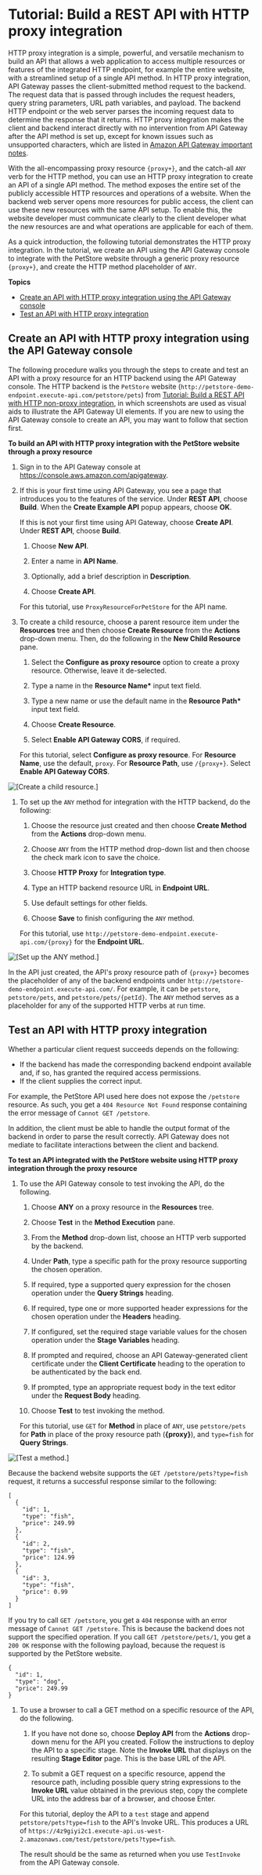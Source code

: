 # Tutorial: Build a REST API with HTTP proxy integration<a name="api-gateway-create-api-as-simple-proxy-for-http"></a>

HTTP proxy integration is a simple, powerful, and versatile mechanism to build an API that allows a web application to access multiple resources or features of the integrated HTTP endpoint, for example the entire website, with a streamlined setup of a single API method\. In HTTP proxy integration, API Gateway passes the client\-submitted method request to the backend\. The request data that is passed through includes the request headers, query string parameters, URL path variables, and payload\. The backend HTTP endpoint or the web server parses the incoming request data to determine the response that it returns\. HTTP proxy integration makes the client and backend interact directly with no intervention from API Gateway after the API method is set up, except for known issues such as unsupported characters, which are listed in [Amazon API Gateway important notes](api-gateway-known-issues.md)\.

With the all\-encompassing proxy resource `{proxy+}`, and the catch\-all `ANY` verb for the HTTP method, you can use an HTTP proxy integration to create an API of a single API method\. The method exposes the entire set of the publicly accessible HTTP resources and operations of a website\. When the backend web server opens more resources for public access, the client can use these new resources with the same API setup\. To enable this, the website developer must communicate clearly to the client developer what the new resources are and what operations are applicable for each of them\.



As a quick introduction, the following tutorial demonstrates the HTTP proxy integration\. In the tutorial, we create an API using the API Gateway console to integrate with the PetStore website through a generic proxy resource `{proxy+}`, and create the HTTP method placeholder of `ANY`\. 

**Topics**
+ [Create an API with HTTP proxy integration using the API Gateway console](#api-gateway-create-api-as-simple-proxy-for-http-build)
+ [Test an API with HTTP proxy integration](#api-gateway-create-api-as-simple-proxy-for-http-test)

## Create an API with HTTP proxy integration using the API Gateway console<a name="api-gateway-create-api-as-simple-proxy-for-http-build"></a>

 The following procedure walks you through the steps to create and test an API with a proxy resource for an HTTP backend using the API Gateway console\. The HTTP backend is the `PetStore` website \(`http://petstore-demo-endpoint.execute-api.com/petstore/pets`\) from [Tutorial: Build a REST API with HTTP non\-proxy integration](api-gateway-create-api-step-by-step.md), in which screenshots are used as visual aids to illustrate the API Gateway UI elements\. If you are new to using the API Gateway console to create an API, you may want to follow that section first\. 

**To build an API with HTTP proxy integration with the PetStore website through a proxy resource**

1. Sign in to the API Gateway console at [https://console\.aws\.amazon\.com/apigateway](https://console.aws.amazon.com/apigateway)\.

1. If this is your first time using API Gateway, you see a page that introduces you to the features of the service\. Under **REST API**, choose **Build**\. When the **Create Example API** popup appears, choose **OK**\.

   If this is not your first time using API Gateway, choose **Create API**\. Under **REST API**, choose **Build**\.

   1. Choose **New API**\.

   1. Enter a name in **API Name**\.

   1. Optionally, add a brief description in **Description**\.

   1. Choose **Create API**\.

   For this tutorial, use `ProxyResourceForPetStore` for the API name\.

1. To create a child resource, choose a parent resource item under the **Resources** tree and then choose **Create Resource** from the **Actions** drop\-down menu\. Then, do the following in the **New Child Resource** pane\.

   1. Select the **Configure as proxy resource** option to create a proxy resource\. Otherwise, leave it de\-selected\.

   1. Type a name in the **Resource Name\*** input text field\.

   1. Type a new name or use the default name in the **Resource Path\*** input text field\.

   1. Choose **Create Resource**\.

   1. Select **Enable API Gateway CORS**, if required\.

   For this tutorial, select **Configure as proxy resource**\. For **Resource Name**, use the default, `proxy`\. For **Resource Path**, use `/{proxy+}`\. Select **Enable API Gateway CORS**\.

      
![\[Create a child resource.\]](http://docs.aws.amazon.com/apigateway/latest/developerguide/images/api-gateway-simple-proxy-create-proxy-resource.png)

1. To set up the `ANY` method for integration with the HTTP backend, do the following:

   1. Choose the resource just created and then choose **Create Method** from the **Actions** drop\-down menu\.

   1. Choose `ANY` from the HTTP method drop\-down list and then choose the check mark icon to save the choice\.

   1. Choose **HTTP Proxy** for **Integration type**\.

   1. Type an HTTP backend resource URL in **Endpoint URL**\.

   1. Use default settings for other fields\.

   1. Choose **Save** to finish configuring the `ANY` method\.

   For this tutorial, use `http://petstore-demo-endpoint.execute-api.com/{proxy}` for the **Endpoint URL**\.

      
![\[Set up the ANY method.\]](http://docs.aws.amazon.com/apigateway/latest/developerguide/images/api-gateway-simple-proxy-petstore-integrate-proxy-resource.png)

 In the API just created, the API's proxy resource path of `{proxy+}` becomes the placeholder of any of the backend endpoints under `http://petstore-demo-endpoint.execute-api.com/`\. For example, it can be `petstore`, `petstore/pets`, and `petstore/pets/{petId}`\. The `ANY` method serves as a placeholder for any of the supported HTTP verbs at run time\. 

## Test an API with HTTP proxy integration<a name="api-gateway-create-api-as-simple-proxy-for-http-test"></a>

 Whether a particular client request succeeds depends on the following: 
+  If the backend has made the corresponding backend endpoint available and, if so, has granted the required access permissions\. 
+ If the client supplies the correct input\.

For example, the PetStore API used here does not expose the `/petstore` resource\. As such, you get a `404 Resource Not Found` response containing the error message of `Cannot GET /petstore`\. 

In addition, the client must be able to handle the output format of the backend in order to parse the result correctly\. API Gateway does not mediate to facilitate interactions between the client and backend\. 

**To test an API integrated with the PetStore website using HTTP proxy integration through the proxy resource**

1. To use the API Gateway console to test invoking the API, do the following\.

   1. Choose **ANY** on a proxy resource in the **Resources** tree\.

   1. Choose **Test** in the **Method Execution** pane\.

   1. From the **Method** drop\-down list, choose an HTTP verb supported by the backend\.

   1. Under **Path**, type a specific path for the proxy resource supporting the chosen operation\.

   1. If required, type a supported query expression for the chosen operation under the **Query Strings** heading\.

   1. If required, type one or more supported header expressions for the chosen operation under the **Headers** heading\.

   1. If configured, set the required stage variable values for the chosen operation under the **Stage Variables** heading\.

   1. If prompted and required, choose an API Gateway\-generated client certificate under the **Client Certificate** heading to the operation to be authenticated by the back end\.

   1. If prompted, type an appropriate request body in the text editor under the **Request Body** heading\.

   1. Choose **Test** to test invoking the method\.

   For this tutorial, use `GET` for **Method** in place of `ANY`, use `petstore/pets` for **Path** in place of the proxy resource path \(**\{proxy\}**\), and `type=fish` for **Query Strings**\.

      
![\[Test a method.\]](http://docs.aws.amazon.com/apigateway/latest/developerguide/images/api-gateway-simple-proxy-petstore-call-proxy-resource.png)

   Because the backend website supports the `GET /petstore/pets?type=fish` request, it returns a successful response similar to the following:

   ```
   [
     {
       "id": 1,
       "type": "fish",
       "price": 249.99
     },
     {
       "id": 2,
       "type": "fish",
       "price": 124.99
     },
     {
       "id": 3,
       "type": "fish",
       "price": 0.99
     }
   ]
   ```

   If you try to call `GET /petstore`, you get a `404` response with an error message of `Cannot GET /petstore`\. This is because the backend does not support the specified operation\. If you call `GET /petstore/pets/1`, you get a `200 OK` response with the following payload, because the request is supported by the PetStore website\.

   ```
   {
     "id": 1,
     "type": "dog",
     "price": 249.99
   }
   ```

1. To use a browser to call a GET method on a specific resource of the API, do the following\.

   1. If you have not done so, choose **Deploy API** from the **Actions** drop\-down menu for the API you created\. Follow the instructions to deploy the API to a specific stage\. Note the **Invoke URL** that displays on the resulting **Stage Editor** page\. This is the base URL of the API\.

   1. To submit a GET request on a specific resource, append the resource path, including possible query string expressions to the **Invoke URL** value obtained in the previous step, copy the complete URL into the address bar of a browser, and choose Enter\.

   For this tutorial, deploy the API to a `test` stage and append `petstore/pets?type=fish` to the API's Invoke URL\. This produces a URL of `https://4z9giyi2c1.execute-api.us-west-2.amazonaws.com/test/petstore/pets?type=fish`\.

   The result should be the same as returned when you use `TestInvoke` from the API Gateway console\.